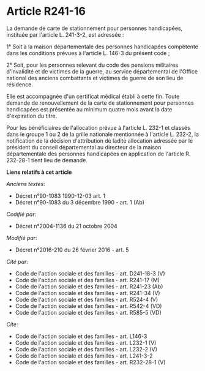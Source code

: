 # Article R241-16

La demande de carte de stationnement pour personnes handicapées, instituée par l'article L. 241-3-2, est adressée : 

1° Soit à la maison départementale des personnes handicapées compétente dans les conditions prévues à l'article L. 146-3 du
présent code ; 

2° Soit, pour les personnes relevant du code des pensions militaires d'invalidité et de victimes de la guerre, au service
départemental de l'Office national des anciens combattants et victimes de guerre de son lieu de résidence. 

Elle est accompagnée d'un certificat médical établi à cette fin. Toute demande de renouvellement de la carte de stationnement
pour personnes handicapées est présentée au minimum quatre mois avant la date d'expiration du titre. 

Pour les bénéficiaires de l'allocation prévue à l'article L. 232-1 et classés dans le groupe 1 ou 2 de la grille nationale
mentionnée à l'article L. 232-2, la notification de la décision d'attribution de ladite allocation adressée par le président
du conseil départemental au directeur de la maison départementale des personnes handicapées en application de l'article R.
232-28-1 tient lieu de demande.

**Liens relatifs à cet article**

_Anciens textes_:

  - Décret n°90-1083 1990-12-03 art. 1
  - Décret n°90-1083 du 3 décembre 1990 - art. 1 (Ab)

_Codifié par_:

  - Décret n°2004-1136 du 21 octobre 2004

_Modifié par_:

  - Décret n°2016-210 du 26 février 2016 - art. 5

_Cité par_:

  - Code de l'action sociale et des familles - art. D241-18-3 (V)
  - Code de l'action sociale et des familles - art. R241-17 (M)
  - Code de l'action sociale et des familles - art. R241-23 (Ab)
  - Code de l'action sociale et des familles - art. R241-34 (V)
  - Code de l'action sociale et des familles - art. R524-4 (V)
  - Code de l'action sociale et des familles - art. R542-4 (VD)
  - Code de l'action sociale et des familles - art. R585-5 (VD)

_Cite_:

  - Code de l'action sociale et des familles - art. L146-3
  - Code de l'action sociale et des familles - art. L232-1 (V)
  - Code de l'action sociale et des familles - art. L232-2 (V)
  - Code de l'action sociale et des familles - art. L241-3-2
  - Code de l'action sociale et des familles - art. R232-28-1 (V)
